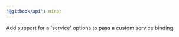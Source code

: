 ```yaml
---
'@gitbook/api': minor
---
```


Add support for a 'service' options to pass a custom service binding

